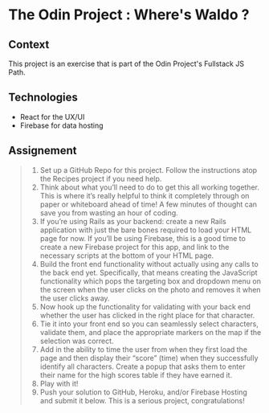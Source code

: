 # The Odin Project : Where's Waldo ?

## Context

This project is an exercise that is part of the Odin Project's Fullstack JS Path.

## Technologies

- React for the UX/UI
- Firebase for data hosting

## Assignement

> 1. Set up a GitHub Repo for this project. Follow the instructions atop the Recipes project if you need help.
> 2. Think about what you’ll need to do to get this all working together. This is where it’s really helpful to think it completely through on paper or whiteboard ahead of time! A few minutes of thought can save you from wasting an hour of coding.
> 3. If you’re using Rails as your backend: create a new Rails application with just the bare bones required to load your HTML page for now. If you’ll be using Firebase, this is a good time to create a new Firebase project for this app, and link to the necessary scripts at the bottom of your HTML page.
> 4. Build the front end functionality without actually using any calls to the back end yet. Specifically, that means creating the JavaScript functionality which pops the targeting box and dropdown menu on the screen when the user clicks on the photo and removes it when the user clicks away.
> 5. Now hook up the functionality for validating with your back end whether the user has clicked in the right place for that character.
> 6. Tie it into your front end so you can seamlessly select characters, validate them, and place the appropriate markers on the map if the selection was correct.
> 7. Add in the ability to time the user from when they first load the page and then display their “score” (time) when they successfully identify all characters. Create a popup that asks them to enter their name for the high scores table if they have earned it.
> 8. Play with it!
> 9. Push your solution to GitHub, Heroku, and/or Firebase Hosting and submit it below. This is a serious project, congratulations!
